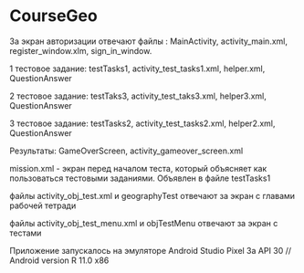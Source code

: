 # CourseGeo
За экран авторизации отвечают файлы : MainActivity, activity_main.xml, register_window.xlm, sign_in_window.

1 тестовое задание: testTasks1, activity_test_tasks1.xml, helper.xml, QuestionAnswer

2 тестовое задание: testTaks3, activity_test_taks3.xml, helper3.xml, QuestionAnswer

3 тестовое задание: testTasks2, activity_test_tasks2.xml, helper2.xml, QuestionAnswer

Результаты: GameOverScreen, activity_gameover_screen.xml

mission.xml - экран перед началом теста, который объясняет как пользоваться тестовыми заданиями. Объявлен в файле testTasks1

файлы activity_obj_test.xml и geographyTest отвечают за экран с главами рабочей тетради

файлы activity_obj_test_menu.xml и objTestMenu отвечают за экран с тестами

Приложение запускалось на эмуляторе Android Studio Pixel 3a API 30 // Android version R 11.0 x86 
